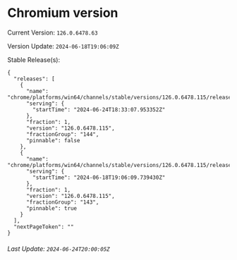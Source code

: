 # Chromium version

Current Version: `126.0.6478.63`

Version Update: `2024-06-18T19:06:09Z`

Stable Release(s):
```
{
  "releases": [
    {
      "name": "chrome/platforms/win64/channels/stable/versions/126.0.6478.115/releases/1719253987",
      "serving": {
        "startTime": "2024-06-24T18:33:07.953352Z"
      },
      "fraction": 1,
      "version": "126.0.6478.115",
      "fractionGroup": "144",
      "pinnable": false
    },
    {
      "name": "chrome/platforms/win64/channels/stable/versions/126.0.6478.115/releases/1718737569",
      "serving": {
        "startTime": "2024-06-18T19:06:09.739430Z"
      },
      "fraction": 1,
      "version": "126.0.6478.115",
      "fractionGroup": "143",
      "pinnable": true
    }
  ],
  "nextPageToken": ""
}
```

###### Last Update: `2024-06-24T20:00:05Z`
        